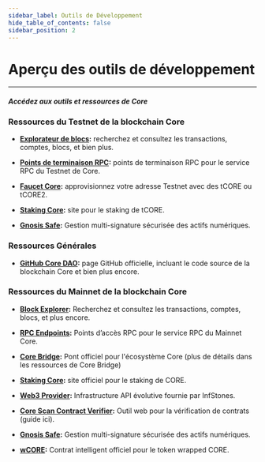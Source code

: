 ```yaml
---
sidebar_label: Outils de Développement
hide_table_of_contents: false
sidebar_position: 2
---
```


# Aperçu des outils de développement

---

#### _Accédez aux outils et ressources de Core_

### Ressources du Testnet de la blockchain Core

- **[Explorateur de blocs](https://scan.test.btcs.network/):** recherchez et consultez les transactions, comptes, blocs, et bien plus.

- **[Points de terminaison RPC](https://chainlist.org/chain/1115):** points de terminaison RPC pour le service RPC du Testnet de Core.

- **[Faucet Core](https://scan.test.btcs.network/faucet):** approvisionnez votre adresse Testnet avec des tCORE ou tCORE2.

- **[Staking Core](https://stake.test.btcs.network/):** site pour le staking de tCORE.

- **[Gnosis Safe](https://safe.test.btcs.network/welcome):** Gestion multi-signature sécurisée des actifs numériques.

### Ressources Générales

- **[GitHub Core DAO](https://github.com/coredao-org):** page GitHub officielle, incluant le code source de la blockchain Core et bien plus encore.

### Ressources du Mainnet de la blockchain Core

- **[Block Explorer](https://scan.coredao.org/):** Recherchez et consultez les transactions, comptes, blocs, et plus encore.

- **[RPC Endpoints](https://chainlist.org/chain/1116):** Points d’accès RPC pour le service RPC du Mainnet Core.

- **[Core Bridge](https://bridge.coredao.org/):** Pont officiel pour l'écosystème Core (plus de détails dans les ressources de Core Bridge)

- **[Staking Core](https://stake.coredao.org/):** site officiel pour le staking de CORE.

- **[Web3 Provider](https://cloud.infstones.com/login):** Infrastructure API évolutive fournie par InfStones.

- **[Core Scan Contract Verifier](https://scan.coredao.org/verifyContract):** Outil web pour la vérification de contrats (guide ici).

- **[Gnosis Safe](https://safe.coredao.org/welcome):** Gestion multi-signature sécurisée des actifs numériques.

- **[wCORE](https://scan.coredao.org/address/0x191e94fa59739e188dce837f7f6978d84727ad01):** Contrat intelligent officiel pour le token wrapped CORE.